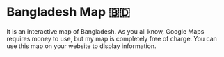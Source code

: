 # Bangladesh Map 🇧🇩
It is an interactive map of Bangladesh. As you all know, Google Maps requires money to use, but my map is completely free of charge. You can use this map on your website to display information. 

